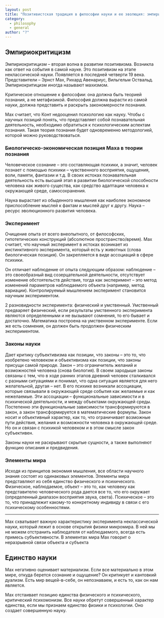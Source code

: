 ```yaml
---
layout: post
title: "Позитивистская традиция в философии науки и ее эволюция: эмпириокритицизм"
category:
  - philosophy
  - general
author: "?"
---
```


## Эмпириокритицизм
Эмпириокритицизм – вторая волна в развитии позитивизма. Возникла как ответ на события в самой науке. Это позитивизм на этапе неклассической науки. Появляется в последней четверти 19 века. Представители – Эрнст Мах, Рихард Авенариус, Вильгельм Оствальд. Эмпириокритицизм иногда называют махизмом.

Критическое отношение к философии: она должна быть теорией познания, а не метафизикой. Философия должна вырасти из самой науки, должна представить и раскрыть закономерности познания.

Мах считает, что Конт недооценил психологию как науку. Чтобы с научных позиций понять, что представляет собой познавательная деятельность, необходимо обратиться к психологическим аспектам познания. Такая теория познания будет одновременно методологией, которой можно руководствоваться.

### Биологическо-экономическая позиция Маха в теории познания
Человеческое сознание – это составляющая психики, а значит, человек познает с помощью психики – чувственного восприятия, ощущения, воли, памяти, фантазии и т.д. В своих истоках познавательная деятельность есть высший этап в развитии биологической способности человека как живого существа, как средство адаптации человека к окружающей среде, самосохранения.

Наука вырастает из обыденного мышления как наиболее экономное приспособление мыслей к фактам и мыслей друг к другу. Наука – ресурс эволюционного развития человека.

### Эксперимент
Очищение опыта от всего внеопытного, от философских, гипотетических конструкций (абсолютное пространство/время). Мах считает, что научный эксперимент в истоках возникает из инстинктивного эксперимента, который есть у животных (слова биологическая позиция). Он закрепляется в виде ассоциаций в сфере психики.

Он отличает наблюдение от опыта следующим образом: наблюдение – это своеобразный вид созерцательной деятельности, отсутствует изменение обстоятельств действия, тогда как эксперимент – это метод изменений параметров наблюдаемого объекта (например, метод вариации). Контролируемый мышлением эксперимент становится научным экспериментом.

2 разновидности эксперимента: физический и умственный. Умственный предваряет физический, если результаты умственного эксперимента являются определенными и не вызывают сомнения, то его бывает и достаточно. Математика построена на умственном эксперименте. Если же есть сомнения, он должен быть продолжен физическим экспериментом.

### Законы науки
Дает критику субъективизма как позиции, что законы – это то, что изобретено человеком и объективизма как позиции, что законы присущи самой природе. Закон – это ограничитель желаний и возможностей человека (снова биология). В своем зародыше законы связаны с тем, что в ходе ранних этапов древний человек сталкивался с разными ситуациями и понимал, что одна ситуация является для него желательной, другая – нет. В его психике возникали ассоциации, которые связывали в окружающей среде события как желаемые и как нежелаемые. Эти ассоциации – функциональные зависимости и в психической деятельности, и между объектами окружающей среды. Постепенно эти функциональные зависимости трансформируются в закон, а закон трансформируется в математические формулы. Закон носит и объективный характер, как то, что ограничивает возможные пути действия, желания и возможности человека в окружающей среде. Но он и связан с психикой человеком и в этом смысле закон субъективен.

Законы науки не раскрывают скрытые сущности, а также выполняют функцию описания и предвидения.

### Элементы мира
Исходя из принципов экономия мышления, все области научного знания состоят из одинаковых элементов. Элементы мира представляют из себя единство физического и психического. Физическое, наблюдаемое, объект – это то, как человеку как представителю человеческого рода дается все то, что его окружает (определенный диапазон восприятия звука, света). Психическое – это то, что принадлежит какому-то конкретному индивиду в связи с его психическому особенностями.

---
Мах схватывает важную характеристику эксперимента неклассической науки, который лежит в основе открытия физики микромира. В ней мы не можем отстранить наблюдателя от наблюдаемого, всегда есть примесь субъективности. В элементах мира Мах говорит о неразрывной связи объекта и субъекта

## Единство науки
Мах негативно оценивает материализм. Если все материально в этом мире, откуда берется сознание и ощущение? Он критикует и кантовкий дуализм. Есть мир вещей-в-себе, он непознаваем, и есть то, как он нам является.

Мах отстаивает позицию единства физического и психического, критический психомонизм. Все науки обретут совершенный характер единства, если мы признаем единство физики и психологии. Оно создает совершенную науку.
